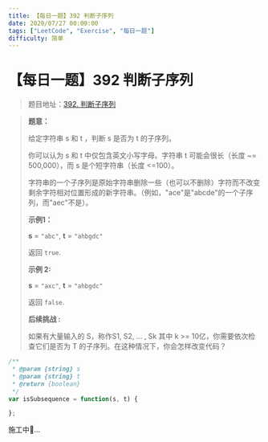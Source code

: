 ```yaml
---
title: 【每日一题】392 判断子序列
date: 2020/07/27 00:00:00
tags: ["LeetCode", "Exercise", "每日一题"]
difficulty: 简单
---
```


# 【每日一题】392 判断子序列

<ClientOnly>
  <display-bar :displayData="$frontmatter"></display-bar>
</ClientOnly>

> 题目地址：[392. 判断子序列](https://leetcode-cn.com/problems/is-subsequence/)

> **题意：**
>
> 给定字符串 s 和 t ，判断 s 是否为 t 的子序列。
>
> 你可以认为 s 和 t 中仅包含英文小写字母。字符串 t 可能会很长（长度 ~= 500,000），而 s 是个短字符串（长度 <=100）。
>
> 字符串的一个子序列是原始字符串删除一些（也可以不删除）字符而不改变剩余字符相对位置形成的新字符串。（例如，"ace"是"abcde"的一个子序列，而"aec"不是）。
>
> **示例1：**
>
> **s** = `"abc"`, **t** = `"ahbgdc"`
>
> 返回 `true`.
>
> **示例 2:**
>
> **s** = `"axc"`, **t** = `"ahbgdc"`
>
> 返回 `false`.
>
> **后续挑战 :**
>
> 如果有大量输入的 S，称作S1, S2, ... , Sk 其中 k >= 10亿，你需要依次检查它们是否为 T 的子序列。在这种情况下，你会怎样改变代码？
>



```js
/**
 * @param {string} s
 * @param {string} t
 * @return {boolean}
 */
var isSubsequence = function(s, t) {

};
```

施工中🚧...

